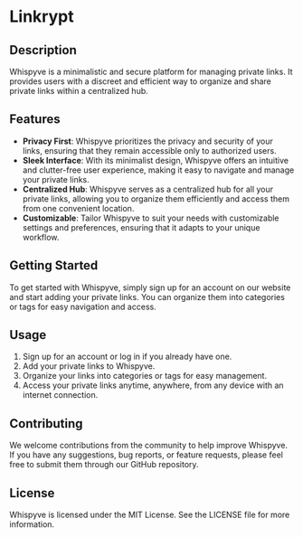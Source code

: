 

# Linkrypt

## Description
Whispyve is a minimalistic and secure platform for managing private links. It provides users with a discreet and efficient way to organize and share private links within a centralized hub.

## Features
- **Privacy First**: Whispyve prioritizes the privacy and security of your links, ensuring that they remain accessible only to authorized users.
- **Sleek Interface**: With its minimalist design, Whispyve offers an intuitive and clutter-free user experience, making it easy to navigate and manage your private links.
- **Centralized Hub**: Whispyve serves as a centralized hub for all your private links, allowing you to organize them efficiently and access them from one convenient location.
- **Customizable**: Tailor Whispyve to suit your needs with customizable settings and preferences, ensuring that it adapts to your unique workflow.

## Getting Started
To get started with Whispyve, simply sign up for an account on our website and start adding your private links. You can organize them into categories or tags for easy navigation and access.

## Usage
1. Sign up for an account or log in if you already have one.
2. Add your private links to Whispyve.
3. Organize your links into categories or tags for easy management.
4. Access your private links anytime, anywhere, from any device with an internet connection.

## Contributing
We welcome contributions from the community to help improve Whispyve. If you have any suggestions, bug reports, or feature requests, please feel free to submit them through our GitHub repository.

## License
Whispyve is licensed under the MIT License. See the LICENSE file for more information.
